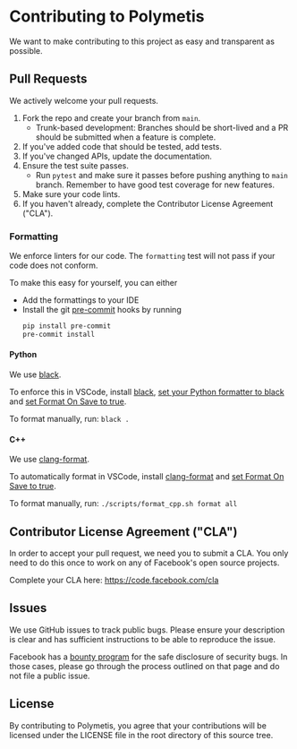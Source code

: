 # Contributing to Polymetis
We want to make contributing to this project as easy and transparent as
possible.

## Pull Requests
We actively welcome your pull requests.

1. Fork the repo and create your branch from `main`.
    - Trunk-based development: Branches should be short-lived and a PR should be submitted when a feature is complete.
2. If you've added code that should be tested, add tests.
3. If you've changed APIs, update the documentation.
4. Ensure the test suite passes.
    - Run `pytest` and make sure it passes before pushing anything to `main` branch. Remember to have good test coverage for new features.
5. Make sure your code lints.
6. If you haven't already, complete the Contributor License Agreement ("CLA").

### Formatting

We enforce linters for our code. The `formatting` test will not pass if your code does not conform.

To make this easy for yourself, you can either
- Add the formattings to your IDE
- Install the git [pre-commit](https://pre-commit.com/) hooks by running
    ```bash
    pip install pre-commit
    pre-commit install
    ```

#### Python

We use [black](https://github.com/psf/black).

To enforce this in VSCode, install [black](https://github.com/psf/black), [set your Python formatter to black](https://code.visualstudio.com/docs/python/editing#_formatting) and [set Format On Save to true](https://code.visualstudio.com/updates/v1_6#_format-on-save).

To format manually, run: `black .`

#### C++

We use [clang-format](https://clang.llvm.org/docs/ClangFormat.html).

To automatically format in VSCode, install [clang-format](https://marketplace.visualstudio.com/items?itemName=xaver.clang-format) and [set Format On Save to true](https://code.visualstudio.com/updates/v1_6#_format-on-save).

To format manually, run: `./scripts/format_cpp.sh format all`

## Contributor License Agreement ("CLA")
In order to accept your pull request, we need you to submit a CLA. You only need
to do this once to work on any of Facebook's open source projects.

Complete your CLA here: <https://code.facebook.com/cla>

## Issues
We use GitHub issues to track public bugs. Please ensure your description is
clear and has sufficient instructions to be able to reproduce the issue.

Facebook has a [bounty program](https://www.facebook.com/whitehat/) for the safe
disclosure of security bugs. In those cases, please go through the process
outlined on that page and do not file a public issue.

## License
By contributing to Polymetis, you agree that your contributions will be licensed
under the LICENSE file in the root directory of this source tree.
